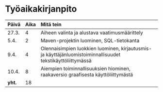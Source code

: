 <h1>Työaikakirjanpito</h1>

**Päivä** | **Aika** | **Mitä tein**
------------ | :------------- | :------------
27.3. | 4 | Aiheen valinta ja alustava vaatimusmäärittely
5.4. | 2 | Maven-projektin luominen, SQL-tietokanta
9.4. | 4 | Olennaisimpien luokkien luominen, kirjautusmis- ja käyttäjänluomistoiminnallisuudet tekstikäyttöliittymässä
10.4. | 8 | Aiempien toiminnallisuuksien hiominen, raakaversio graafisesta käyttöliittymästä
**yht.** | 18 |

